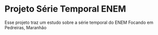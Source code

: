 # Projeto Série Temporal ENEM
Esse projeto traz um estudo sobre a série temporal do ENEM
Focando em Pedreiras, Maranhão
